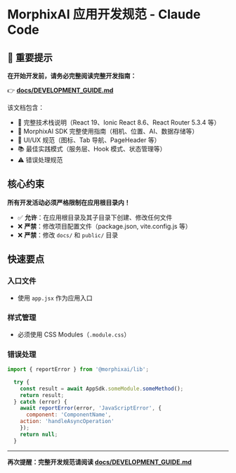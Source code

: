 # MorphixAI 应用开发规范 - Claude Code

## 📖 重要提示

**在开始开发前，请务必完整阅读完整开发指南：**

👉 **[docs/DEVELOPMENT_GUIDE.md](docs/DEVELOPMENT_GUIDE.md)**

该文档包含：
- 🎯 完整技术栈说明（React 19、Ionic React 8.6、React Router 5.3.4 等）
- 🚀 MorphixAI SDK 完整使用指南（相机、位置、AI、数据存储等）
- 🎨 UI/UX 规范（图标、Tab 导航、PageHeader 等）
- 📚 最佳实践模式（服务层、Hook 模式、状态管理等）
- ⚠️ 错误处理规范

## 核心约束

**所有开发活动必须严格限制在应用根目录内！**

- ✅ **允许**：在应用根目录及其子目录下创建、修改任何文件
- ❌ **严禁**：修改项目配置文件（package.json, vite.config.js 等）
- ❌ **严禁**：修改 `docs/` 和 `public/` 目录

## 快速要点

### 入口文件
- 使用 `app.jsx` 作为应用入口

### 样式管理
- 必须使用 CSS Modules（`.module.css`）

### 错误处理
```jsx
import { reportError } from '@morphixai/lib';

  try {
    const result = await AppSdk.someModule.someMethod();
    return result;
  } catch (error) {
    await reportError(error, 'JavaScriptError', {
      component: 'ComponentName',
    action: 'handleAsyncOperation'
    });
    return null;
  }
```

---

**再次提醒：完整开发规范请阅读 [docs/DEVELOPMENT_GUIDE.md](docs/DEVELOPMENT_GUIDE.md)**

